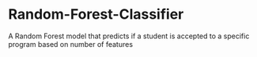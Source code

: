 # Random-Forest-Classifier
A Random Forest model that predicts if a student is accepted to a specific program based on number of features
